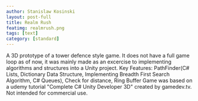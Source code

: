 ```yaml
---
author: Stanislaw Kosinski
layout: post-full
title: Realm Rush
featimg: realmrush.png
tags: [text]
category: [standard]
---
```


A 3D prototype of a tower defence style game. It does not have a full game loop as of now, it was mainly made as an excercise to implementing algorithms and structures into a Unity project.
Key Features: PathFinder(C# Lists, Dictionary Data Structure, Implementing Breadth First Search Algorithm, C# Queues), Check for distance, Ring Buffer
Game was based on a udemy tutorial "Complete C# Unity Developer 3D" created by gamedev.tv.
Not intended for commercial use.
